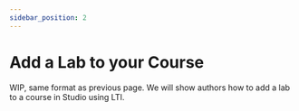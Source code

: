 ```yaml
---
sidebar_position: 2
---
```


# Add a Lab to your Course

WIP, same format as previous page. We will show authors how to add a lab to a course in Studio using LTI.
